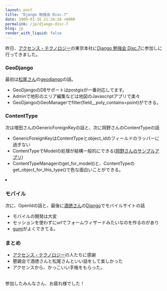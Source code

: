 ```yaml
---
layout: post
title: "Django 勉強会 Disc.7"
date: 2009-01-16 21:34:38 +0000
permalink: /jp/django-disc-7
blog: jp
render_with_liquid: false
---
```


<p>昨日、<a href="http://accense.com/">アクセンス・テクノロジー</a>の東京本社に<a href="http://djangoproject.jp/etude/7/">Django 勉強会 Disc.7</a>に参加しに行ってきました。</p>

<h3>GeoDjango</h3>
<p>最初は<a href="http://twitter.com/tmatsuo">松尾さん</a>の<a href="http://geodjango.org/">geodjango</a>の話。</p>
<ul>
<li>GeoDjangoのDBサポートはpostgisが一番対応してます。</li>
<li>Adminで地形のエリア編集などは地図のJavascriptアプリで楽々</li>
<li>GeoDjangoのGeoManagerでfilter(field__poly_contains=point)ができる。</li>

</ul>

<h3>ContentType</h3>
<p>次は増田さんのGenericForeignKeyの話と、次に岡野さんのContentTypeの話</p>
<ul>
<li>GenericForeignKeyはContentTypeとobject_idのフィールドのラッパーに過ぎない</li>
<li>ContentTypeでModelの処理が結構一般的にできる(<a href="http://bitbucket.org/tokibito/sample_nullpobug/src/tip/django/ct_sample/">岡野さんのサンプルアプリ</a>)</li>
<li>ContentTypeManagerのget_for_model()と、ContentTypeのget_object_for_this_type()で色な面白いことができる。</li>
</ul>
<li>

<h3>モバイル</h3>
<p>次に、OpenIdの話と、最後に<a href="http://d.hatena.ne.jp/perezvon/">酒徳さん</a>の<a href="http://www.djangoproject.com/" title="Django">Django</a>でモバイルサイトの話</p>
<ul>
<li>モバイルの開発は大変</li>
<li>セッションを使わずにurlでフォームウィザードみたいなのを作るのがあり</li>
<li><a href="http://gu3.jp/">gumi</a>がよくできてる。</li>
</ul>

<h3>まとめ</h3>
<ul>
<li><a href="http://accense.com/">アクセンス・テクノロジー</a>の人たちに感謝</li>
<li>懇親会で酒徳さんと松尾さんといい話をして楽しかった</li>
<li>アクセンスから、かっこいい手帳をもらった。<br /><a href="http://farm4.static.flickr.com/3338/3201528890_28293f2266.jpg?v=0" rel="lightbox"><img src="http://farm4.static.flickr.com/3338/3201528890_28293f2266_m.jpg" title="アクセンス・テクノロジーfullflex手帳" alt="" /></a></li>
</ul>

参加したみんなさん、お疲れ様でした！</li>
<div class="sharethis">
        <script type="text/javascript" language="javascript">
          SHARETHIS.addEntry( {
            title : 'Django 勉強会 Disc.7',
              url   : 'http://www.ianlewis.org/jp/django-disc-7'}, 
            { button: true }
          ) ;
        </script></div>
